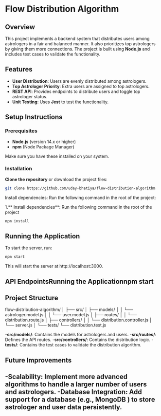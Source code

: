 # Flow Distribution Algorithm

## Overview

This project implements a backend system that distributes users among astrologers in a fair and balanced manner. It also prioritizes top astrologers by giving them more connections. The project is built using **Node.js** and includes test cases to validate the functionality.

## Features

- **User Distribution**: Users are evenly distributed among astrologers.
- **Top Astrologer Priority**: Extra users are assigned to top astrologers.
- **REST API**: Provides endpoints to distribute users and toggle top astrologer status.
- **Unit Testing**: Uses **Jest** to test the functionality.

## Setup Instructions

### Prerequisites

- **Node.js** (version 14.x or higher)
- **npm** (Node Package Manager)

Make sure you have these installed on your system.

### Installation

**Clone the repository** or download the project files:
   ```bash
   git clone https://github.com/uday-bhatiya/flow-distribution-algorithm
```

   Install dependencies: Run the following command in the root of the project:


1.** Install dependencies**: Run the following command in the root of the project 
 ```bash
npm install
```

## Running the Application

To start the server, run:
```bash
npm start
```
This will start the server at http://localhost:3000.

## API EndpointsRunning the Applicationnpm start

## Project Structure

flow-distribution-algorithm/
│
├── src/
│   ├── models/
│   │   └── astrologer.model.js
│   │   └── user.model.js
│   ├── routes/
│   │   └── distribution.route.js
│   ├── controllers/
│   │   └── distribution.controller.js
│   └── server.js
│
└── tests/
    └── distribution.test.js

-**src/models/**: Contains the models for astrologers and users.
-**src/routes/**: Defines the API routes.
-**src/controllers/**: Contains the distribution logic.
-**tests/**: Contains the test cases to validate the distribution algorithm.

## Future Improvements
-**Scalability**: Implement more advanced algorithms to handle a larger number of users and astrologers.
-**Database Integration**: Add support for a database (e.g., MongoDB ) to store astrologer and user data persistently.
-
